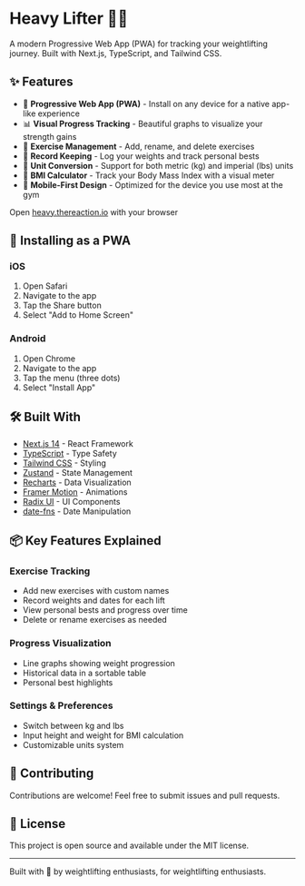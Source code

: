 # Heavy Lifter 🏋️‍♂️

A modern Progressive Web App (PWA) for tracking your weightlifting journey. Built with Next.js, TypeScript, and Tailwind CSS.

## ✨ Features

- 📱 **Progressive Web App (PWA)** - Install on any device for a native app-like experience
- 📊 **Visual Progress Tracking** - Beautiful graphs to visualize your strength gains
- 💪 **Exercise Management** - Add, rename, and delete exercises
- 📝 **Record Keeping** - Log your weights and track personal bests
- 🔄 **Unit Conversion** - Support for both metric (kg) and imperial (lbs) units
- 📏 **BMI Calculator** - Track your Body Mass Index with a visual meter
- 📱 **Mobile-First Design** - Optimized for the device you use most at the gym


Open [heavy.thereaction.io](http://heavy.thereaction.io) with your browser

## 📱 Installing as a PWA

### iOS
1. Open Safari
2. Navigate to the app
3. Tap the Share button
4. Select "Add to Home Screen"

### Android
1. Open Chrome
2. Navigate to the app
3. Tap the menu (three dots)
4. Select "Install App"

## 🛠️ Built With

- [Next.js 14](https://nextjs.org/) - React Framework
- [TypeScript](https://www.typescriptlang.org/) - Type Safety
- [Tailwind CSS](https://tailwindcss.com/) - Styling
- [Zustand](https://github.com/pmndrs/zustand) - State Management
- [Recharts](https://recharts.org/) - Data Visualization
- [Framer Motion](https://www.framer.com/motion/) - Animations
- [Radix UI](https://www.radix-ui.com/) - UI Components
- [date-fns](https://date-fns.org/) - Date Manipulation

## 📦 Key Features Explained

### Exercise Tracking
- Add new exercises with custom names
- Record weights and dates for each lift
- View personal bests and progress over time
- Delete or rename exercises as needed

### Progress Visualization
- Line graphs showing weight progression
- Historical data in a sortable table
- Personal best highlights

### Settings & Preferences
- Switch between kg and lbs
- Input height and weight for BMI calculation
- Customizable units system

## 🤝 Contributing

Contributions are welcome! Feel free to submit issues and pull requests.

## 📄 License

This project is open source and available under the MIT license.

---

Built with 💪 by weightlifting enthusiasts, for weightlifting enthusiasts.
